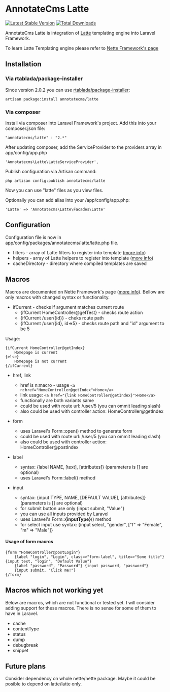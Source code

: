 # AnnotateCms Latte #

[![Latest Stable Version](https://poser.pugx.org/annotatecms/latte/v/stable.png)](https://packagist.org/packages/annotatecms/latte) [![Total Downloads](https://poser.pugx.org/annotatecms/latte/downloads.png)](https://packagist.org/packages/annotatecms/latte)

AnnotateCms Latte is integration of [Latte](https://github.com/nette/latte "Latte Github page") templating engine into Laravel Framework.

To learn Latte Templating engine please refer to [Nette Framework's page](http://doc.nette.org/en/templating)

## Installation ##

### Via rtablada/package-installer ###
Since version 2.0.2 you can use [rtablada/package-installer](https://github.com/rtablada/package-installer):

	artisan package:install annotatecms/latte
	

### Via composer ###
Install via composer into Laravel Framework's project. Add this into your composer.json file:	

	"annotatecms/latte" : "2.*"

After updating composer, add the ServiceProvider to the providers array in app/config/app.php

	'Annotatecms\Latte\LatteServiceProvider',

Publish configuration via Artisan command:

	php artisan config:publish annotatecms/latte

Now you can use "latte" files as you view files.

Optionally you can add alias into your /app/config/app.php:
	
	'Latte' => 'Annotatecms\Latte\Facades\Latte'

## Configuration ##

Configuration file is now in app/config/packages/annotatecms/latte/latte.php file.

- filters - array of Latte filters to register into template ([more info](http://doc.nette.org/en/templating#toc-macros))
- helpers - array of Latte helpers to register into template ([more info](http://doc.nette.org/en/templating#toc-helpers-in-latte)) 
- cacheDirectory - directory where compiled templates are saved

## Macros ##
Macros are documented on Nette Framework's page ([more info](http://doc.nette.org/en/default-macros)). Bellow are only macros with changed syntax or functionality.

- ifCurrent - checks if argument matches current route
	- {ifCurrent HomeController@getTest} - checks route action
	- {ifCurrent /user/{id}} - cheks route path
	- {ifCurrent /user/{id}, id=>5} - checks route path and "id" argument to be 5

Usage:

	{ifCurrent HomeController@getIndex}
		Homepage is current
	{else}
		Homepage is not current
	{/ifCurrent}

- href, link
	- href is n:macro - usage `<a n:href="HomeController@getIndex">Home</a>`
	- link usage: `<a href="{link HomeController@getIndex}">Home</a>`
	- functionally are both variants same
	- could be used with route url: /user/5 (you can ommit leading slash)
	- also could be used with controller action: HomeController@getIndex

- form
	- uses Laravel's Form::open() method to generate form
	- could be used with route url: /user/5 (you can ommit leading slash)
	- also could be used with controller action: HomeController@postIndex

- label
	- syntax: {label NAME, [text], [attributes]} (parameters is [] are optional) 
	- uses Laravel's Form::label() method
	
- input
	- syntax: {input TYPE, NAME, [DEFAULT VALUE], [attributes]} (parameters is [] are optional) 
	- for submit button use only {input submit, "Value"}
	- you can use all inputs provided by Laravel
	- uses Laravel's Form::**{inputType}**() method
	- for select input use syntax: {input select, "gender", ["f" => "Female", "m" => "Male"]}
	 

#### Usage of form macros ####

	{form "HomeController@postLogin"}
		{label "login", "Login", class=>"form-label", title=>"Some title"} {input text, "login", "Default Value"}
		{label "password", "Password"} {input password, "password"}		
		{input submit, "Click me!"}
	{/form}
 
## Macros which not working yet ##
Below are macros, which are not functional or tested yet. I will consider adding support for these macros. There is no sense for some of them to have in Laravel.

- cache
- contentType 
- status
- dump
- debugbreak
- snippet

## Future plans ##
Consider dependency on whole nette/nette package. Maybe it could be posible to depend on latte/latte only.
